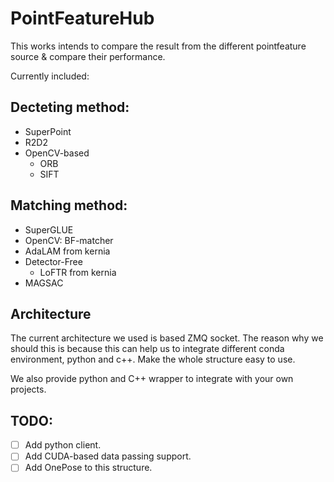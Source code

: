# PointFeatureHub

This works intends to compare the result from the different pointfeature source & compare their performance.

Currently included:

## Decteting method:

- SuperPoint
- R2D2
- OpenCV-based
    - ORB
    - SIFT

## Matching method:

- SuperGLUE
- OpenCV: BF-matcher
- AdaLAM from kernia
- Detector-Free
    - LoFTR from kernia
- MAGSAC

## Architecture

The current architecture we used is based ZMQ socket. The reason why we should this is because this can help us to integrate different conda environment, python and c++. Make the whole structure easy to use. 

We also provide python and C++ wrapper to integrate with your own projects.

## TODO:

- [ ] Add python client.
- [ ] Add CUDA-based data passing support.
- [ ] Add OnePose to this structure.